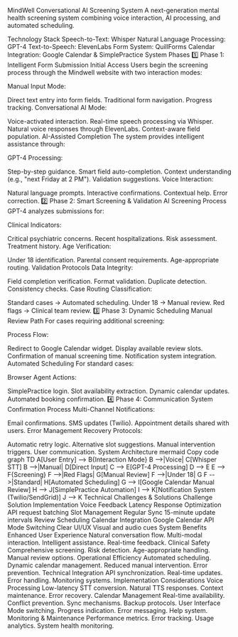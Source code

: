 MindWell Conversational AI Screening System
A next-generation mental health screening system combining voice interaction, AI processing, and automated scheduling.

Technology Stack
Speech-to-Text: Whisper
Natural Language Processing: GPT-4
Text-to-Speech: ElevenLabs
Form System: QuillForms
Calendar Integration: Google Calendar & SimplePractice
System Phases
1️⃣ Phase 1: Intelligent Form Submission
Initial Access
Users begin the screening process through the Mindwell website with two interaction modes:

Manual Input Mode:

Direct text entry into form fields.
Traditional form navigation.
Progress tracking.
Conversational AI Mode:

Voice-activated interaction.
Real-time speech processing via Whisper.
Natural voice responses through ElevenLabs.
Context-aware field population.
AI-Assisted Completion
The system provides intelligent assistance through:

GPT-4 Processing:

Step-by-step guidance.
Smart field auto-completion.
Context understanding (e.g., "next Friday at 2 PM").
Validation suggestions.
Voice Interaction:

Natural language prompts.
Interactive confirmations.
Contextual help.
Error correction.
2️⃣ Phase 2: Smart Screening & Validation
AI Screening Process
GPT-4 analyzes submissions for:

Clinical Indicators:

Critical psychiatric concerns.
Recent hospitalizations.
Risk assessment.
Treatment history.
Age Verification:

Under 18 identification.
Parental consent requirements.
Age-appropriate routing.
Validation Protocols
Data Integrity:

Field completion verification.
Format validation.
Duplicate detection.
Consistency checks.
Case Routing
Classification:

Standard cases → Automated scheduling.
Under 18 → Manual review.
Red flags → Clinical team review.
3️⃣ Phase 3: Dynamic Scheduling
Manual Review Path
For cases requiring additional screening:

Process Flow:

Redirect to Google Calendar widget.
Display available review slots.
Confirmation of manual screening time.
Notification system integration.
Automated Scheduling
For standard cases:

Browser Agent Actions:

SimplePractice login.
Slot availability extraction.
Dynamic calendar updates.
Automated booking confirmation.
4️⃣ Phase 4: Communication System
Confirmation Process
Multi-Channel Notifications:

Email confirmations.
SMS updates (Twilio).
Appointment details shared with users.
Error Management
Recovery Protocols:

Automatic retry logic.
Alternative slot suggestions.
Manual intervention triggers.
User communication.
System Architecture
mermaid
Copy code
graph TD
    A[User Entry] --> B{Interaction Mode}
    B -->|Voice| C[Whisper STT]
    B -->|Manual| D[Direct Input]
    C --> E[GPT-4 Processing]
    D --> E
    E --> F{Screening}
    F -->|Red Flags| G[Manual Review]
    F -->|Under 18| G
    F -->|Standard| H[Automated Scheduling]
    G --> I[Google Calendar Manual Review]
    H --> J[SimplePractice Automation]
    I --> K[Notification System (Twilio/SendGrid)]
    J --> K
Technical Challenges & Solutions
Challenge	Solution	Implementation
Voice Feedback Latency	Response Optimization	API request batching
Slot Management	Regular Sync	15-minute update intervals
Review Scheduling	Calendar Integration	Google Calendar API
Mode Switching	Clear UI/UX	Visual and audio cues
System Benefits
Enhanced User Experience
Natural conversation flow.
Multi-modal interaction.
Intelligent assistance.
Real-time feedback.
Clinical Safety
Comprehensive screening.
Risk detection.
Age-appropriate handling.
Manual review options.
Operational Efficiency
Automated scheduling.
Dynamic calendar management.
Reduced manual intervention.
Error prevention.
Technical Integration
API synchronization.
Real-time updates.
Error handling.
Monitoring systems.
Implementation Considerations
Voice Processing
Low-latency STT conversion.
Natural TTS responses.
Context maintenance.
Error recovery.
Calendar Management
Real-time availability.
Conflict prevention.
Sync mechanisms.
Backup protocols.
User Interface
Mode switching.
Progress indication.
Error messaging.
Help system.
Monitoring & Maintenance
Performance metrics.
Error tracking.
Usage analytics.
System health monitoring.

